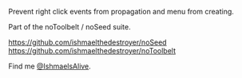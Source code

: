 Prevent right click events from propagation and menu from creating.

Part of the noToolbelt / noSeed suite.

<a href='https://github.com/ishmaelthedestroyer/noSeed'>https://github.com/ishmaelthedestroyer/noSeed</a>
<a href='https://github.com/ishmaelthedestroyer/noToolbelt'>https://github.com/ishmaelthedestroyer/noToolbelt</a>

Find me <a href='http://twitter.com/IshmaelsAlive'>@IshmaelsAlive</a>.